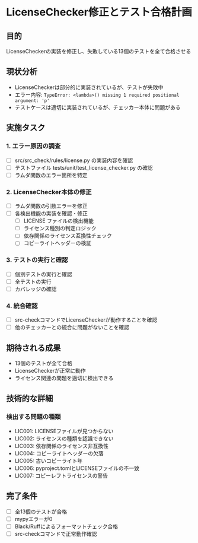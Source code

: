 # LicenseChecker修正とテスト合格計画

## 目的
LicenseCheckerの実装を修正し、失敗している13個のテストを全て合格させる

## 現状分析
- LicenseCheckerは部分的に実装されているが、テストが失敗中
- エラー内容: `TypeError: <lambda>() missing 1 required positional argument: 'p'`
- テストケースは適切に実装されているが、チェッカー本体に問題がある

## 実施タスク

### 1. エラー原因の調査
- [ ] src/src_check/rules/license.py の実装内容を確認
- [ ] テストファイル tests/unit/test_license_checker.py の確認
- [ ] ラムダ関数のエラー箇所を特定

### 2. LicenseChecker本体の修正
- [ ] ラムダ関数の引数エラーを修正
- [ ] 各検出機能の実装を確認・修正
  - [ ] LICENSE ファイルの検出機能
  - [ ] ライセンス種別の判定ロジック
  - [ ] 依存関係のライセンス互換性チェック
  - [ ] コピーライトヘッダーの検証

### 3. テストの実行と確認
- [ ] 個別テストの実行と確認
- [ ] 全テストの実行
- [ ] カバレッジの確認

### 4. 統合確認
- [ ] src-checkコマンドでLicenseCheckerが動作することを確認
- [ ] 他のチェッカーとの統合に問題がないことを確認

## 期待される成果
- 13個のテストが全て合格
- LicenseCheckerが正常に動作
- ライセンス関連の問題を適切に検出できる

## 技術的な詳細
### 検出する問題の種類
- LIC001: LICENSEファイルが見つからない
- LIC002: ライセンスの種類を認識できない
- LIC003: 依存関係のライセンス非互換性
- LIC004: コピーライトヘッダーの欠落
- LIC005: 古いコピーライト年
- LIC006: pyproject.tomlとLICENSEファイルの不一致
- LIC007: コピーレフトライセンスの警告

## 完了条件
- [ ] 全13個のテストが合格
- [ ] mypyエラーが0
- [ ] Black/Ruffによるフォーマットチェック合格
- [ ] src-checkコマンドで正常動作確認